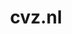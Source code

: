 ---
layout: post
title: "cvz.nl"
internal_url: "/dutchgov/cvz.nl.html"
subdomains_count: 2
all_subdomains_count: 24
urls_count: 2
ssl_rank: 100
http_rank: 75
url_link: /data/cvz.nl/urls.txt
all_subdomains_link: /data/cvz.nl/all_subdomains.txt
subdomains_link: /data/cvz.nl/subdomains.txt
categories: dutchgov
---